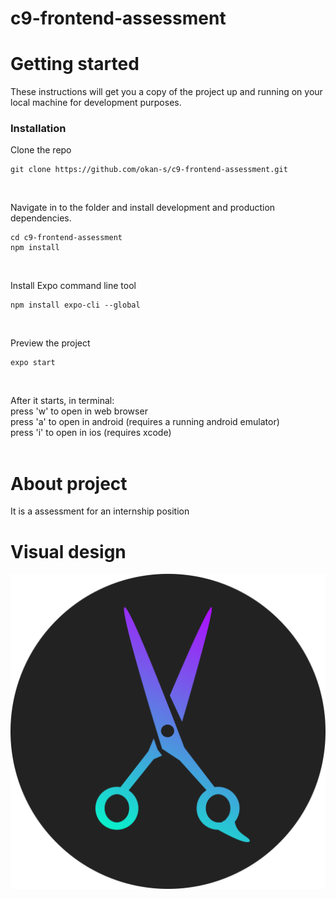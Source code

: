 # c9-frontend-assessment

# Getting started
These instructions will get you a copy of the project up and running on your local machine for development purposes.

### Installation

Clone the repo
```
git clone https://github.com/okan-s/c9-frontend-assessment.git
```

<br/>

Navigate in to the folder and install development and production dependencies.
```
cd c9-frontend-assessment
npm install
```

<br/>

Install Expo command line tool
```
npm install expo-cli --global
```

<br/>

Preview the project
```
expo start
```

<br/>

After it starts, in terminal:<br/>
press 'w' to open in web browser<br/>
press 'a' to open in android  (requires a running android emulator)<br/>
press 'i' to open in ios (requires xcode)<br/>
<br/>

# About project
It is a assessment for an internship position
<br/>

# Visual design 
![icon](assets/images/icon.png) 
